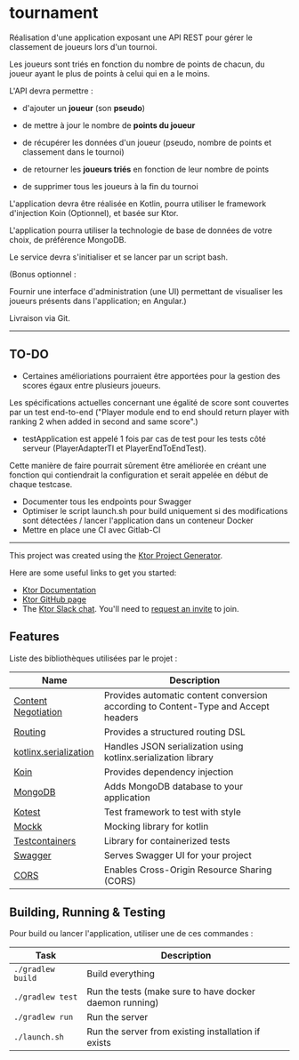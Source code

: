 # tournament

Réalisation d'une application exposant une API REST pour gérer le classement de joueurs lors d'un tournoi.

Les joueurs sont triés en fonction du nombre de points de chacun, du joueur ayant le plus de points à celui qui en a le moins.

L'API devra permettre :

- d'ajouter un **joueur** (son **pseudo**)

- de mettre à jour le nombre de **points du joueur**

- de récupérer les données d'un joueur (pseudo, nombre de points et classement dans le tournoi)

- de retourner les **joueurs triés** en fonction de leur nombre de points

- de supprimer tous les joueurs à la fin du tournoi

L'application devra être réalisée en Kotlin, pourra utiliser le framework d'injection Koin (Optionnel), et basée sur Ktor.

L'application pourra utiliser la technologie de base de données de votre choix, de préférence MongoDB.


Le service devra s'initialiser et se lancer par un script bash.



(Bonus optionnel :

Fournir une interface d'administration (une UI) permettant de visualiser les joueurs présents dans l'application; en Angular.)

Livraison via Git.

---

## TO-DO

- Certaines amélioriations pourraient être apportées pour la gestion des scores égaux entre plusieurs joueurs.

Les spécifications actuelles concernant une égalité de score sont couvertes par un test end-to-end ("Player module end to end should return player with ranking 2 when added in second and same score".)

- testApplication est appelé 1 fois par cas de test pour les tests côté serveur (PlayerAdapterTI et PlayerEndToEndTest). 

Cette manière de faire pourrait sûrement être améliorée en créant une fonction qui contiendrait la configuration et serait appelée en début de chaque testcase.

- Documenter tous les endpoints pour Swagger
- Optimiser le script launch.sh pour build uniquement si des modifications sont détectées / lancer l'application dans un conteneur Docker
- Mettre en place une CI avec Gitlab-CI 
---

This project was created using the [Ktor Project Generator](https://start.ktor.io).

Here are some useful links to get you started:

- [Ktor Documentation](https://ktor.io/docs/home.html)
- [Ktor GitHub page](https://github.com/ktorio/ktor)
- The [Ktor Slack chat](https://app.slack.com/client/T09229ZC6/C0A974TJ9). You'll need to [request an invite](https://surveys.jetbrains.com/s3/kotlin-slack-sign-up) to join.

## Features

Liste des bibliothèques utilisées par le projet :

| Name                                                                   | Description                                                                        |
|------------------------------------------------------------------------|------------------------------------------------------------------------------------|
| [Content Negotiation](https://start.ktor.io/p/content-negotiation)     | Provides automatic content conversion according to Content-Type and Accept headers |
| [Routing](https://start.ktor.io/p/routing)                             | Provides a structured routing DSL                                                  |
| [kotlinx.serialization](https://start.ktor.io/p/kotlinx-serialization) | Handles JSON serialization using kotlinx.serialization library                     |
| [Koin](https://start.ktor.io/p/koin)                                   | Provides dependency injection                                                      |
| [MongoDB](https://start.ktor.io/p/mongodb)                             | Adds MongoDB database to your application                                          |
| [Kotest](https://kotest.io/)                                           | Test framework to test with style                                                  |
| [Mockk](https://mockk.io/)                                             | Mocking library for kotlin                                                         |
| [Testcontainers](https://testcontainers.com/)                          | Library for containerized tests                                                    |
| [Swagger](https://start.ktor.io/p/swagger)                             | Serves Swagger UI for your project                                                 |
| [CORS](https://start.ktor.io/p/cors)                                   | Enables Cross-Origin Resource Sharing (CORS)                                       |

## Building, Running & Testing

Pour build ou lancer l'application, utiliser une de ces commandes :

| Task              | Description                                             |
|-------------------|---------------------------------------------------------|
| `./gradlew build` | Build everything                                        |
| `./gradlew test`  | Run the tests (make sure to have docker daemon running) |
| `./gradlew run`   | Run the server                                          |
| `./launch.sh`     | Run the server from existing installation if exists     |
